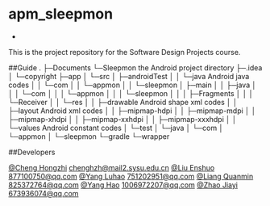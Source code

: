 # apm_sleepmon
-
This is the project repository for the Software Design Projects course.

##Guide
.
├─Documents
└─Sleepmon	the Android project directory
    ├─.idea
    │  └─copyright
    ├─app
    │  └─src
    │      ├─androidTest
    │      │  └─java	Android java codes
    │      │      └─com
    │      │          └─appmon
    │      │              └─sleepmon
    │      ├─main
    │      │  ├─java
    │      │  │  └─com
    │      │  │      └─appmon
    │      │  │          └─sleepmon
    │      │  │              ├─Fragments
    │      │  │              └─Receiver
    │      │  └─res
    │      │      ├─drawable	Android shape xml codes
    │      │      ├─layout	Android xml codes
    │      │      ├─mipmap-hdpi
    │      │      ├─mipmap-mdpi
    │      │      ├─mipmap-xhdpi
    │      │      ├─mipmap-xxhdpi
    │      │      ├─mipmap-xxxhdpi
    │      │      └─values	Android constant codes
    │      └─test
    │          └─java
    │              └─com
    │                  └─appmon
    │                      └─sleepmon
    └─gradle
        └─wrapper

##Developers

[@Cheng Hongzhi](https://github.com/chenghz)	chenghzh@mail2.sysu.edu.cn
[@Liu Enshuo](https://github.com/liuenshuo9510)	877100750@qq.com
[@Yang Luhao](https://github.com/yanglh751202951)	751202951@qq.com
[@Liang Quanmin](https://github.com/Lqm321)	825372764@qq.com 
[@Yang Hao](https://github.com/yh25789)	1006972207@qq.com
[@Zhao Jiayi](https://github.com/zhaojiayi)	673936074@qq.com 
